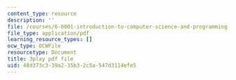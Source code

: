 ```yaml
---
content_type: resource
description: ''
file: /courses/6-0001-introduction-to-computer-science-and-programming-in-python-fall-2016/48d373c339a235b32c5a547d3114efe5_goalLDamePE.pdf
file_type: application/pdf
learning_resource_types: []
ocw_type: OCWFile
resourcetype: Document
title: 3play pdf file
uid: 48d373c3-39a2-35b3-2c5a-547d3114efe5
---
```

